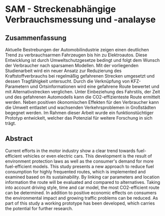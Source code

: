 # SAM - Streckenabhängige Verbrauchsmessung und -analayse

## Zusammenfassung
Aktuelle Bestrebungen der Automobilindustrie zeigen einen deutlichen Trend zu verbrauchsarmen Fahrzeugen bis hin zu Elektroautos. Diese Entwicklung ist durch Umweltschutzgesetze bedingt und folgt dem Wunsch der Verbraucher nach sparsamen Modellen. Mit der vorliegenden Studienarbeit wird ein neuer Ansatz zur Reduzierung des Kraftstoffverbrauchs bei regelmäßig gefahrenen Strecken umgesetzt und dessen Tragfähigkeit untersucht. Durch die Verknüpfung von KFZ-Parametern und Ortsinformationen wird eine gefahrene Route bewertet und mit Alternativstrecken verglichen. Unter Einbeziehung des Fahrstils, der Zeit und des gefahrenen Automodells kann die CO2-effizienteste Route ermittelt werden. Neben positiven ökonomischen Effekten für den Verbraucher kann die Umwelt entlastet und wachsenden Verkehrsproblemen in Großstädten begegnet werden. Im Rahmen dieser Arbeit wurde ein funktionstüchtiger Prototyp entwickelt, welcher das Potenzial für weitere Forschung in sich trägt.


## Abstract
Current efforts in the motor industry show a clear trend towards fuel-efficient vehicles or even electric cars. This development is the result of environment protection laws as well as the consumer's demand for more fuel-efficient models. This study presents a new approach to reduce fuel consumption for highly frequented routes, which is implemented and examined based on its sustainability. By linking car parameters and location information the route will be evaluated and compared to alternatives. Taking into account driving style, time and car model, the most CO2-efficient route can be determined. In addition to positive economic effects on consumers the environmental impact and growing traffic problems can be reduced. As part of this study a working prototype has been developed, which carries the potential for further research.

